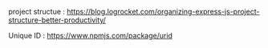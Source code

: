 project structue : https://blog.logrocket.com/organizing-express-js-project-structure-better-productivity/

Unique ID : https://www.npmjs.com/package/urid
